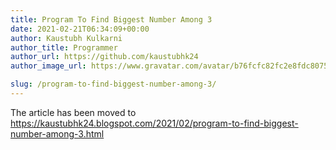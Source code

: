 ```yaml
---
title: Program To Find Biggest Number Among 3
date: 2021-02-21T06:34:09+00:00
author: Kaustubh Kulkarni
author_title: Programmer
author_url: https://github.com/kaustubhk24
author_image_url: https://www.gravatar.com/avatar/b76fcfc82fc2e8fdc8075636f1735f61?s=200

slug: /program-to-find-biggest-number-among-3/
---
```

The article has been moved to https://kaustubhk24.blogspot.com/2021/02/program-to-find-biggest-number-among-3.html